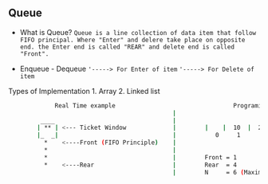 ## Queue 

  - What is Queue?
     `Queue is a line collection of data item that follow FIFO principal. Where "Enter" and delere take place on opposite end. the Enter end is called "REAR" and delete end is called "Front".`

  - Enqueue                        - Dequeue
    ` '-----> For Enter of item `    ` '-----> For Delete of item `

  Types of Implementation 
        1. Array
        2. Linked list 

 ```bash
              Real Time example                                 Programing Example 
                                               |
          ____                                 |         
         | ** | <--- Ticket Window             |        |    |  10  |  20  |  30  |  40  |    |
         |_  _|                                |           0     1       2     3     4     5
           *    <----Front (FIFO Principle)    |         
           *                                   |
           *                                   |        Front = 1
           *    <----Rear                      |        Rear  = 4
                                               |        N     = 6 (Maximam Queue)
```
